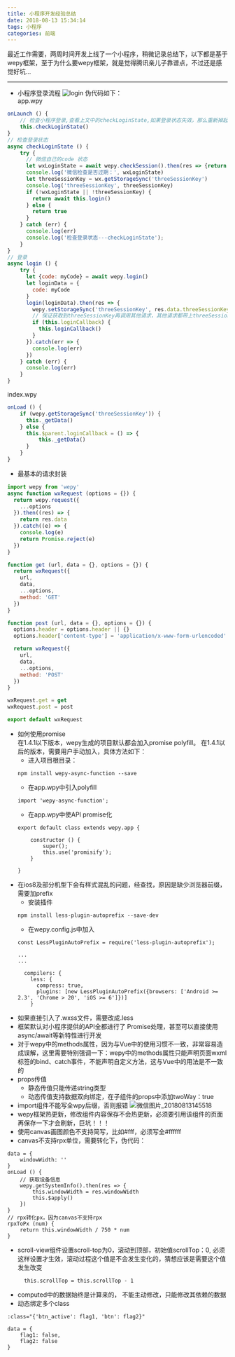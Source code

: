 ```yaml
---
title: 小程序开发经验总结
date: 2018-08-13 15:34:14
tags: 小程序
categories: 前端
---
```

最近工作需要，两周时间开发上线了一个小程序，稍微记录总结下，以下都是基于wepy框架，至于为什么要wepy框架，就是觉得腾讯亲儿子靠谱点，不过还是感觉好坑...
<!--more-->
------
- 小程序登录流程
![login](http://p1cbbowoo.bkt.clouddn.com/login.png)
伪代码如下：  
app.wpy
```js
onLaunch () {
    // 检查小程序登录,查看上文中的checkLoginState,如果登录状态失效，那么重新掉起login 方法登录
    this.checkLoginState()
}
// 检查登录状态
async checkLoginState () {
    try {
      // 微信自己的code 状态
      let wxLoginState = await wepy.checkSession().then(res => {return true}, res => {return false});
      console.log('微信检查是否过期：', wxLoginState)
      let threeSessionKey = wx.getStorageSync('threeSessionKey')
      console.log('threeSessionKey', threeSessionKey)
      if (!wxLoginState || !threeSessionKey) {
        return await this.login()
      } else {
        return true
      }
    } catch (err) {
      console.log(err)
      console.log('检查登录状态---checkLoginState');
    }
}
// 登录
async login () {
    try {
      let {code: myCode} = await wepy.login()
      let loginData = {
        code: myCode
      }
      login(loginData).then(res => {
        wepy.setStorageSync('threeSessionKey', res.data.threeSessionKey)
        // 保证获取到threeSessionKey再调用其他请求，其他请求都带上threeSessionKey校验
        if (this.loginCallback) {
          this.loginCallback()
        }
      }).catch(err => {
        console.log(err)
      })
    } catch (err) {
      console.log(err)
    }
}
```
index.wpy
```js
onLoad () {
    if (wepy.getStorageSync('threeSessionKey')) {
      this._getData()
    } else {
      this.$parent.loginCallback = () => {
          this._getData()
      }
    }
}
```
- 最基本的请求封装
```js
import wepy from 'wepy'
async function wxRequest (options = {}) {
  return wepy.request({
    ...options
  }).then((res) => {
    return res.data
  }).catch((e) => {
    console.log(e)
    return Promise.reject(e)
  })
}

function get (url, data = {}, options = {}) {
  return wxRequest({
    url,
    data,
    ...options,
    method: 'GET'
  })
}

function post (url, data = {}, options = {}) {
  options.header = options.header || {}
  options.header['content-type'] = 'application/x-www-form-urlencoded'

  return wxRequest({
    url,
    data,
    ...options,
    method: 'POST'
  })
}

wxRequest.get = get
wxRequest.post = post

export default wxRequest
```
- 如何使用promise  
在1.4.1以下版本，wepy生成的项目默认都会加入promise polyfill。
在1.4.1以后的版本，需要用户手动加入，具体方法如下：
    - 进入项目根目录：
    ```
    npm install wepy-async-function --save
    ```
    - 在app.wpy中引入polyfill
    ```
    import 'wepy-async-function'; 
    ```
    - 在app.wpy中使API promise化
    ```
    export default class extends wepy.app {
    
        constructor () {
            super();
            this.use('promisify');
        }
    
    }
    ```
- 在ios8及部分机型下会有样式混乱的问题，经查找，原因是缺少浏览器前缀，需要加prefix
    - 安装插件
    ```
    npm install less-plugin-autoprefix --save-dev
    ```
    - 在wepy.config.js中加入
    ```
    const LessPluginAutoPrefix = require('less-plugin-autoprefix');

    ...
    ...
    
      compilers: {
        less: {
          compress: true,
          plugins: [new LessPluginAutoPrefix({browsers: ['Android >= 2.3', 'Chrome > 20', 'iOS >= 6']})]
        }
    ```
- 如果直接引入了.wxss文件，需要改成.less
- 框架默认对小程序提供的API全都进行了 Promise处理，甚至可以直接使用async/await等新特性进行开发
- 对于wepy中的methods属性，因为与Vue中的使用习惯不一致，非常容易造成误解，这里需要特别强调一下：wepy中的methods属性只能声明页面wxml标签的bind、catch事件，不能声明自定义方法，这与Vue中的用法是不一致的
- props传值
    - 静态传值只能传递string类型
    - 动态传值支持数据双向绑定，在子组件的props中添加twoWay：true
- import组件不能写全wpy后缀，否则报错
![微信图片_20180813145518](http://p1cbbowoo.bkt.clouddn.com/%E5%BE%AE%E4%BF%A1%E5%9B%BE%E7%89%87_20180813145518.png)
- wepy框架热更新，修改组件内容保存不会热更新，必须要引用该组件的页面再保存一下才会刷新，巨坑！！！
- 使用canvas画图颜色不支持简写，比如#fff，必须写全#ffffff
- canvas不支持rpx单位，需要转化下，伪代码：
```
data = {
    windowWidth: ''
}
onLoad () {
    // 获取设备信息
    wepy.getSystemInfo().then(res => {
        this.windowWidth = res.windowWidth
        this.$apply()
    })
}
// rpx转化px，因为canvas不支持rpx
rpxToPx (num) {
    return this.windowWidth / 750 * num
}
```
- scroll-view组件设置scroll-top为0，滚动到顶部，初始值scrollTop：0, 必须这样设置才生效，滚动过程这个值是不会发生变化的，猜想应该是需要这个值发生改变
  ```
    this.scrollTop = this.scrollTop - 1
  ```
- computed中的数据始终是计算来的， 不能主动修改，只能修改其依赖的数据
- 动态绑定多个class
```
:class="{'btn_active': flag1, 'btn': flag2}"
```
```
data = {
    flag1: false,
    flag2: false
}
```

